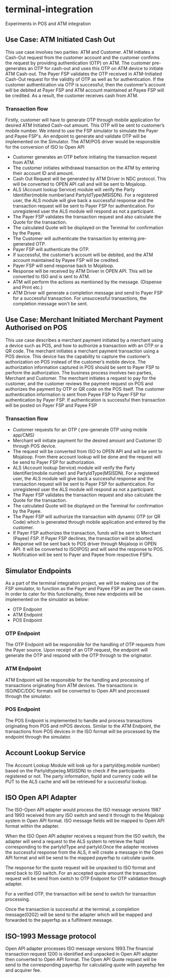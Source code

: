 # terminal-integration
Experiments in POS and ATM integration

## Use Case: ATM Initiated Cash Out

This use case involves two parties: ATM and Customer. ATM initiates a Cash-Out request from the customer account and the customer confirms the request by providing authentication (OTP) on ATM. The customer pre-generates an OTP for cash-out and uses this OTP on ATM device to initiate ATM Cash-out. The Payer FSP validates the OTP received in ATM-Initiated Cash-Out request for the validity of OTP as well as for authentication. If the customer authentication via OTP is successful; then the customer’s account will be debited at Payer FSP and ATM account maintained at Payee FSP will be credited. As a result, the customer receives cash from ATM.

### Transaction flow
Firstly, customer will have to generate OTP through mobile application for desired ATM Initiated Cash-out amount. This OTP will be sent to customer’s mobile number. 
We intend to use the FSP simulator to simulate the Payer and Payee FSP's. An endpoint to generate and validate OTP will be implemented on the Simulator. The ATM/POS driver would be responsible for the conversion of ISO to Open API

  - Customer generates an OTP before initiating the transaction request from ATM.
  - The customer initiates withdrawal transaction on the ATM by entering their account ID and amount. 
  - Cash Out Request will be generated by ATM Driver in NDC protocol. This will be converted to OPEN API call and will be sent to Mojaloop.
  - ALS (Account lookup Service) module will verify the Party Identifier(mobile number)and PartyIdType(MSISDN). For a registered user, the ALS module will give back a successful response and the transaction request will be sent to Payer FSP for authentication. For unregistered user the ALS module will respond as not a participant.
  - The Payer FSP validates the transaction request and also calculate the Quote for the transaction.
  - The calculated Quote will be displayed on the Terminal for confirmation by the Payee.
  - The Customer will authenticate the transaction by entering pre-generated OTP.
  - Payer FSP will authenticate the OTP. 
  - If successful, the customer’s account will be debited, and the ATM account maintained by Payee FSP will be credited.
  - Payer FSP will send response back to Mojaloop.
  - Response will be received by ATM Driver in OPEN API. This will be converted to ISO and is sent to ATM.
  - ATM will perform the actions as mentioned by the message. (Dispense and Print etc.)
  - ATM Driver will generate a completion message and send to Payer FSP for a successful transaction. For unsuccessful transactions, the completion message won't be sent.

## Use Case: Merchant Initiated Merchant Payment Authorised on POS

This use case describes a merchant payment initiated by a merchant using a device such as POS, and how to authorize a transaction with an OTP or a QR code.
The merchant initiates a merchant payment transaction using a POS device. This device has the capability to capture the customer’s authorization on POS instead of the customer’s mobile device. The authorization information captured in POS should be sent to Payer FSP to perform the authorization.
The business process involves two parties, Merchant and Customer. The merchant initiates a request to pay for the customer, and the customer reviews the payment request on POS and authorizes the payment by OTP or QR code on the POS itself. The customer authentication information is sent from Payee FSP to Payer FSP for authentication by Payer FSP. If authentication is successful then transaction will be posted on Payer FSP and Payee FSP

### Transaction flow

  - Customer requests for an OTP ( pre-generate OTP using mobile app/CMS)
  - Merchant will initiate payment for the desired amount and Customer ID through POS device.
  - The request will be converted from ISO to OPEN API and will be sent to Mojaloop. From there account lookup will be done and the request will be send to Payer FSP for authorization.
  - ALS (Account lookup Service) module will verify the Party Identifier(mobile number) and PartyIdType(MSISDN). For a registered user, the ALS module will give back a successful response and the transaction request will be sent to Payer FSP for authentication. For unregistered user the ALS module will respond as not a participant.
  - The Payer FSP validates the transaction request and also calculate the Quote for the transaction.
  - The calculated Quote will be displayed on the Terminal for confirmation by the Payee. 
  - The Payer FSP will authorize the transaction with dynamic OTP (or QR Code) which is generated through mobile application and entered by the customer.
  - If Payer FSP authorizes the transaction, funds will be sent to Merchant (Payee) FSP. If Payer FSP declines, the transaction will be aborted. 
  - Response will be sent back to POS driver through Mojaloop in OPEN API. It will be converted to ISO(POS) and will send the response to POS.
  - Notification will be sent to Payer and Payee from respective FSP’s.
  
  ## Simulator Endpoints
As a part of the terminal integration project, we will be making use of the FSP simulator, to function as the Payer and Payee FSP as per the use cases. 
In order to cater for this functionality, three new endpoints will be implemented on the simulator as below:
  -	OTP Endpoint
  -	ATM Endpoint
  -	POS Endpoint

### OTP Endpoint
The OTP Endpoint will be responsible for the handling of OTP requests from the Payer source. Upon receipt of an OTP request, the endpoint will generate the OTP and respond with the OTP through to the originator.

### ATM Endpoint
ATM Endpoint will be responsible for the handling and processing of transactions originating from ATM devices. The transactions in ISO/NDC/DDC formats will be converted to Open API and processed through the simulator.

### POS Endpoint
The POS Endpoint is implemented to handle and process transactions originating from POS and mPOS devices. Similar to the ATM Endpoint, the transactions from POS devices in the ISO format will be processed by the endpoint through the simulator.

## Account Lookup Service

The Account Lookup Module will look up for a partyId(eg.mobile number) based on the PartyIdtype(eg.MSISDN) to check if the participantis registered or not. The party information, fspId and currency code will be PUT to the ALS cache and will be retrieved for a successful lookup. 

## ISO Open API Adapter

The ISO-Open API adapter would process the ISO message versions 1987 and 1993 received from any ISO switch and send it through to the Mojaloop system in Open API format. ISO message fields will be mapped to Open API format within the adapter.

When the ISO Open API adapter receives a request from the ISO switch, the adapter will send a request to the ALS system to retrieve the fspId corresponding to the partyIdType and partyId.Once the adapter receives the successful response from the ALS,  it will create a message in the Open API format and will be send to the mapped payerfsp to calculate quote.

The response for the quote request will be unpacked to ISO format and send back to ISO switch. For an accepted quote amount the transaction request will be send from switch to OTP Endpoint for OTP validation through adapter.

For a verified OTP,  the transaction will be send to switch for transaction processing.

Once the transaction is successful at the terminal, a completion message(0202) will be send to the adapter which will be mapped and forwarded to the payerfsp as a fulfilment message.

## ISO-1993 Message protocol

Open API adapter processes ISO message versions 1993.The financial transaction request 1200 is identified and unpacked in Open API adapter then converted to Open API format. The Open API Quote request will be send to the corresponding payerfsp for calculating quote with payeefsp fee and acquirer fee.

